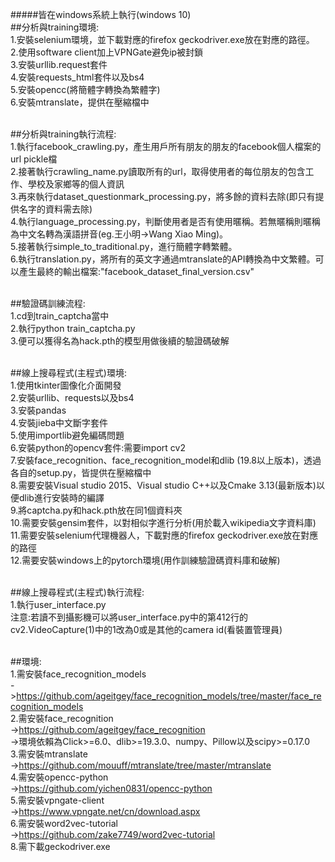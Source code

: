 #####皆在windows系統上執行(windows 10) <br />
##分析與training環境: <br />
1.安裝selenium環境，並下載對應的firefox geckodriver.exe放在對應的路徑。 <br />
2.使用software client加上VPNGate避免ip被封鎖 <br />
3.安裝urllib.request套件 <br />
4.安裝requests_html套件以及bs4 <br />
5.安裝opencc(將簡體字轉換為繁體字) <br />
6.安裝mtranslate，提供在壓縮檔中 <br /><br />

##分析與training執行流程: <br />
1.執行facebook_crawling.py，產生用戶所有朋友的朋友的facebook個人檔案的url pickle檔 <br />
2.接著執行crawling_name.py讀取所有的url，取得使用者的每位朋友的包含工作、學校及家鄉等的個人資訊 <br />
3.再來執行dataset_questionmark_processing.py，將多餘的資料去除(即只有提供名字的資料需去除) <br />
4.執行language_processing.py，判斷使用者是否有使用暱稱。若無暱稱則暱稱為中文名轉為漢語拼音(eg.王小明->Wang Xiao Ming)。 <br />
5.接著執行simple_to_traditional.py，進行簡體字轉繁體。 <br />
6.執行translation.py，將所有的英文字通過mtranslate的API轉換為中文繁體。可以產生最終的輸出檔案:"facebook_dataset_final_version.csv" <br /><br />

##驗證碼訓練流程: <br />
1.cd到train_captcha當中 <br />
2.執行python train_captcha.py <br />
3.便可以獲得名為hack.pth的模型用做後續的驗證碼破解 <br /><br />

##線上搜尋程式(主程式)環境: <br />
1.使用tkinter圖像化介面開發 <br />
2.安裝urllib、requests以及bs4 <br />
3.安裝pandas <br />
4.安裝jieba中文斷字套件 <br />
5.使用importlib避免編碼問題 <br />
6.安裝python的opencv套件:需要import cv2 <br />
7.安裝face_recognition、face_recognition_model和dlib (19.8以上版本)，透過各自的setup.py，皆提供在壓縮檔中 <br />
8.需要安裝Visual studio 2015、Visual studio C++以及Cmake 3.13(最新版本)以便dlib進行安裝時的編譯 <br />
9.將captcha.py和hack.pth放在同1個資料夾 <br />
10.需要安裝gensim套件，以對相似字進行分析(用於載入wikipedia文字資料庫) <br />
11.需要安裝selenium代理機器人，下載對應的firefox geckodriver.exe放在對應的路徑 <br />
12.需要安裝windows上的pytorch環境(用作訓練驗證碼資料庫和破解) <br /><br />

##線上搜尋程式(主程式)執行流程: <br />
1.執行user_interface.py <br />
注意:若讀不到攝影機可以將user_interface.py中的第412行的cv2.VideoCapture(1)中的1改為0或是其他的camera id(看裝置管理員) <br /><br />

##環境: <br />
1.需安裝face_recognition_models <br />
->https://github.com/ageitgey/face_recognition_models/tree/master/face_recognition_models <br />
2.需安裝face_recognition <br />
->https://github.com/ageitgey/face_recognition <br />
->環境依賴為Click>=6.0、dlib>=19.3.0、numpy、Pillow以及scipy>=0.17.0 <br />
3.需安裝mtranslate <br />
->https://github.com/mouuff/mtranslate/tree/master/mtranslate <br />
4.需安裝opencc-python <br />
->https://github.com/yichen0831/opencc-python <br />
5.需安裝vpngate-client <br />
->https://www.vpngate.net/cn/download.aspx <br />
6.需安裝word2vec-tutorial <br />
->https://github.com/zake7749/word2vec-tutorial <br />
8.需下載geckodriver.exe
